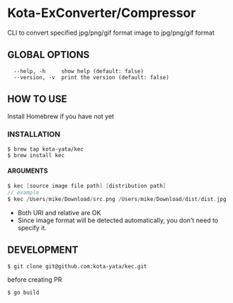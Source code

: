 # Kota-ExConverter/Compressor
CLI to convert specified jpg/png/gif format image to jpg/png/gif format

## GLOBAL OPTIONS

```
  --help, -h     show help (default: false)
  --version, -v  print the version (default: false)
```

## HOW TO USE
Install Homebrew if you have not yet

### INSTALLATION

```
$ brew tap kota-yata/kec
$ brew install kec
```

#### ARGUMENTS

```go
$ kec [source image file path] [distribution path]
// example
$ kec /Users/mike/Download/src.png /Users/mike/Download/dist/dist.jpg
```
- Both URI and relative are OK
- Since image format will be detected automatically, you don't need to specify it.

## DEVELOPMENT

```
$ git clone git@github.com:kota-yata/kec.git
```

before creating PR

```
$ go build
```

